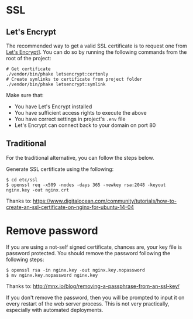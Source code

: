 SSL
===

Let's Encrypt
-------------

The recommended way to get a valid SSL certificate is to request one from [Let's Encrypt](https://letsencrypt.org/)].
You can do so by running the following commands from the root of the project:

```
# Get certificate
./vendor/bin/phake letsencrypt:certonly
# Create symlinks to certificate from project folder
./vendor/bin/phake letsencrypt:symlink
```

Make sure that:

* You have Let's Encrypt installed
* You have sufficient access rights to execute the above
* You have correct settings in project's `.env` file
* Let's Encrypt can connect back to your domain on port 80


Traditional
-----------

For the traditional alternative, you can follow the steps below.


Generate SSL certificate using the following:

```
$ cd etc/ssl
$ openssl req -x509 -nodes -days 365 -newkey rsa:2048 -keyout nginx.key -out nginx.crt
```

Thanks to: https://www.digitalocean.com/community/tutorials/how-to-create-an-ssl-certificate-on-nginx-for-ubuntu-14-04

Remove password
===============

If you are using a not-self signed certificate, chances are, your key file is password protected.  You
should remove the password following the following steps:

```
$ openssl rsa -in nginx.key -out nginx.key.nopassword
$ mv nginx.key.nopassword nginx.key
```

Thanks to: http://mnx.io/blog/removing-a-passphrase-from-an-ssl-key/

If you don't remove the password, then you will be prompted to input it on every restart of the web server process.
This is not very practically, especially with automated deployments.
